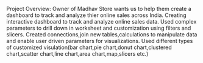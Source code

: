 Project Overview: Owner of Madhav Store wants us to help them create a dashboard to track and analyze thier online sales across India.
Creating interactive dashboard to track and analyze online sales data.
Used complex parameters to drill down in worksheet and customization using filters and slicers.
Created connections,join new tables,calculations to manipulate data and enable user driven parameters for visualizations.
Used different types of customized visulation(bar chart,pie chart,donut chart,clustered chart,scatter chart,line chart,area chart,map,slicers etc.)
